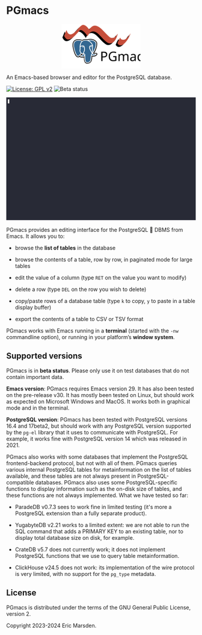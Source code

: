 # PGmacs

<img src="img/PGmacs-logo.svg" 
     alt="PGmacs logo"
     style="width:15em;display:block;margin:auto">

An Emacs-based browser and editor for the PostgreSQL database.

[![License: GPL v2](https://img.shields.io/badge/License-GPL%20v2-blue.svg)](https://www.gnu.org/licenses/old-licenses/gpl-2.0)
![Beta status](https://img.shields.io/badge/status-beta-blue)



![Overview gif](img/edit-value.gif)


PGmacs provides an editing interface for the PostgreSQL 🐘 DBMS from Emacs.
It allows you to:

- browse the **list of tables** in the database

- browse the contents of a table, row by row, in paginated mode for large tables

- edit the value of a column (type `RET` on the value you want to modify)

- delete a row (type `DEL` on the row you wish to delete)

- copy/paste rows of a database table (type `k` to copy, `y` to paste in a table display buffer)

- export the contents of a table to CSV or TSV format

PGmacs works with Emacs running in a **terminal** (started with the `-nw` commandline option), or
running in your platform’s **window system**.


## Supported versions

PGmacs is in **beta status**. Please only use it on test databases that do not contain important
data. 

**Emacs version**: PGmacs requires Emacs version 29. It has also been tested on the
pre-release v30. It has mostly been tested on Linux, but should work as expected on Microsoft
Windows and MacOS. It works both in graphical mode and in the terminal.

**PostgreSQL version**: PGmacs has been tested with PostgreSQL versions 16.4 and 17beta2, but should
work with any PostgreSQL version supported by the `pg-el` library that it uses to communicate with
PostgreSQL. For example, it works fine with PostgreSQL version 14 which was released in 2021.

PGmacs also works with some databases that implement the PostgreSQL frontend-backend protocol, but
not with all of them. PGmacs queries various internal PostgreSQL tables for metainformation on the
list of tables available, and these tables are not always present in PostgreSQL-compatible
databases. PGmacs also uses some PostgreSQL-specific functions to display information such as the
on-disk size of tables, and these functions are not always implemented. What we have tested so far:

- ParadeDB v0.7.3 sees to work fine in limited testing (it's more a PostgreSQL extension than a
  fully separate product).
  
- YugabyteDB v2.21 works to a limited extent: we are not able to run the SQL command that adds a
  PRIMARY KEY to an existing table, nor to display total database size on disk, for example. 
  
- CrateDB v5.7 does not currently work; it does not implement PostgreSQL functions that we use to
  query table metainformation.

- ClickHouse v24.5 does not work: its implementation of the wire protocol is very limited, with no
  support for the `pg_type` metadata.


## License

PGmacs is distributed under the terms of the GNU General Public License, version 2.

Copyright 2023-2024 Eric Marsden.



